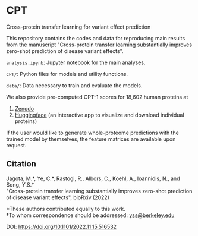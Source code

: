 # CPT
Cross-protein transfer learning for variant effect prediction

This repository contains the codes and data for reproducing main results from the manuscript "Cross-protein transfer learning substantially improves zero-shot prediction of disease variant effects".

`analysis.ipynb`: Jupyter notebook for the main analyses.

`CPT/`: Python files for models and utility functions.

`data/`: Data necessary to train and evaluate the models.

We also provide pre-computed CPT-1 scores for 18,602 human proteins at
1. [Zenodo](https://doi.org/10.5281/zenodo.7954657)
2. [Huggingface](https://huggingface.co/spaces/songlab/CPT) (an interactive app to visualize and download individual proteins)

If the user would like to generate whole-proteome predictions with the trained model by themselves, the feature matrices are available upon request.

## Citation

Jagota, M.\*, Ye, C.\*, Rastogi, R., Albors, C., Koehl, A., Ioannidis, N., and Song, Y.S.&dagger;<br>
"Cross-protein transfer learning substantially improves zero-shot prediction of disease variant effects", bioRxiv (2022)

\*These authors contributed equally to this work. <br>
&dagger;To whom correspondence should be addressed:  yss@berkeley.edu

DOI: https://doi.org/10.1101/2022.11.15.516532
